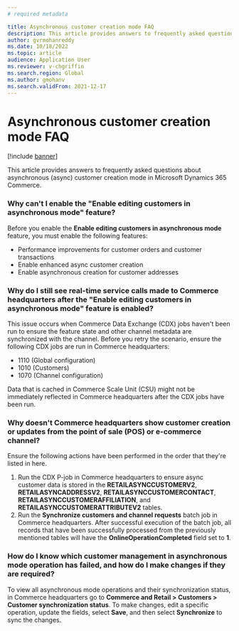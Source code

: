 ```yaml
---
# required metadata

title: Asynchronous customer creation mode FAQ
description: This article provides answers to frequently asked questions about asynchronous customer creation mode in Microsoft Dynamics 365 Commerce.
author: gvrmohanreddy
ms.date: 10/18/2022
ms.topic: article
audience: Application User
ms.reviewer: v-chgriffin
ms.search.region: Global
ms.author: gmohanv
ms.search.validFrom: 2021-12-17
---
```


# Asynchronous customer creation mode FAQ

[!include [banner](includes/banner.md)]

This article provides answers to frequently asked questions about asynchronous (async) customer creation mode in Microsoft Dynamics 365 Commerce.

### Why can't I enable the "Enable editing customers in asynchronous mode" feature?

Before you enable the **Enable editing customers in asynchronous mode** feature, you must enable the following features:

- Performance improvements for customer orders and customer transactions
- Enable enhanced async customer creation
- Enable asynchronous creation for customer addresses

### Why do I still see real-time service calls made to Commerce headquarters after the "Enable editing customers in asynchronous mode" feature is enabled?

This issue occurs when Commerce Data Exchange (CDX) jobs haven't been run to ensure the feature state and other channel metadata are synchronized with the channel. Before you retry the scenario, ensure the following CDX jobs are run in Commerce headquarters:

- 1110 (Global configuration)
- 1010 (Customers)
- 1070 (Channel configuration)

Data that is cached in Commerce Scale Unit (CSU) might not be immediately reflected in Commerce headquarters after the CDX jobs have been run.

### Why doesn't Commerce headquarters show customer creation or updates from the point of sale (POS) or e-commerce channel?

Ensure the following actions have been performed in the order that they're listed in here.

1. Run the CDX P-job in Commerce headquarters to ensure async customer data is stored in the **RETAILASYNCCUSTOMERV2**, **RETAILASYNCADDRESSV2**, **RETAILASYNCCUSTOMERCONTACT**, **RETAILASYNCCUSTOMERAFFILIATION**, and **RETAILASYNCCUSTOMERATTRIBUTEV2** tables.
1. Run the **Synchronize customers and channel requests** batch job in Commerce headquarters. After successful execution of the batch job, all records that have been successfully processed from the previously mentioned tables will have the **OnlineOperationCompleted** field set to **1**.

### How do I know which customer management in asynchronous mode operation has failed, and how do I make changes if they are required?

To view all asynchronous mode operations and their synchronization status, in Commerce headquarters go to **Commerce and Retail \> Customers \> Customer synchronization status**. To make changes, edit a specific operation, update the fields, select **Save**, and then select **Synchronize** to sync the changes.

